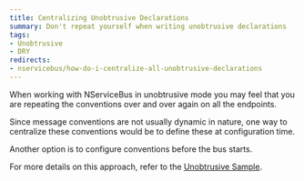 ```yaml
---
title: Centralizing Unobtrusive Declarations
summary: Don't repeat yourself when writing unobtrusive declarations
tags:
- Unobtrusive
- DRY
redirects:
- nservicebus/how-do-i-centralize-all-unobtrusive-declarations
---
```


When working with NServiceBus in unobtrusive mode you may feel that you are repeating the conventions over and over again on all the endpoints. 

Since message conventions are not usually dynamic in nature, one way to centralize these conventions would be to define these at configuration time.

Another option is to configure conventions before the bus starts.

<!-- import UnobtrusiveConventions -->

For more details on this approach, refer to the [Unobtrusive Sample](/samples/unobtrusive/).

